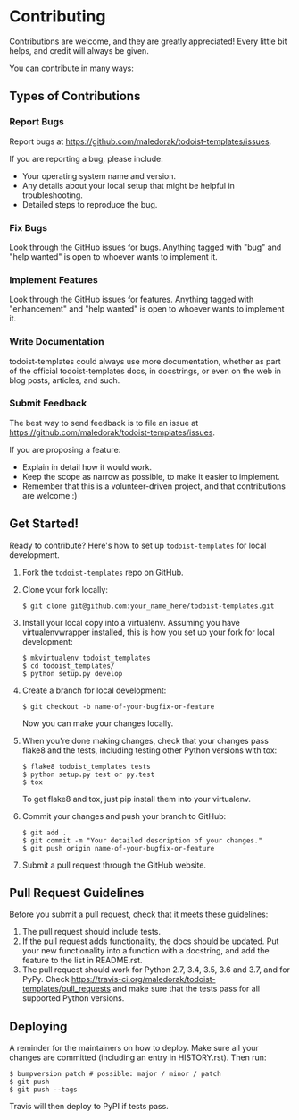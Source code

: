 Contributing
============

Contributions are welcome, and they are greatly appreciated! Every little bit
helps, and credit will always be given.

You can contribute in many ways:

Types of Contributions
----------------------

### Report Bugs

Report bugs at https://github.com/maledorak/todoist-templates/issues.

If you are reporting a bug, please include:

* Your operating system name and version.
* Any details about your local setup that might be helpful in troubleshooting.
* Detailed steps to reproduce the bug.

### Fix Bugs

Look through the GitHub issues for bugs. Anything tagged with "bug" and "help
wanted" is open to whoever wants to implement it.

### Implement Features

Look through the GitHub issues for features. Anything tagged with "enhancement"
and "help wanted" is open to whoever wants to implement it.

### Write Documentation

todoist-templates could always use more documentation, whether as part of the
official todoist-templates docs, in docstrings, or even on the web in blog posts,
articles, and such.

### Submit Feedback

The best way to send feedback is to file an issue at https://github.com/maledorak/todoist-templates/issues.

If you are proposing a feature:

* Explain in detail how it would work.
* Keep the scope as narrow as possible, to make it easier to implement.
* Remember that this is a volunteer-driven project, and that contributions
  are welcome :)

Get Started!
------------

Ready to contribute? Here's how to set up `todoist-templates` for local development.

1. Fork the `todoist-templates` repo on GitHub.
2. Clone your fork locally:

    ```
    $ git clone git@github.com:your_name_here/todoist-templates.git
    ```

3. Install your local copy into a virtualenv. Assuming you have virtualenvwrapper installed, this is how you set up your fork for local development:

    ```
    $ mkvirtualenv todoist_templates
    $ cd todoist_templates/
    $ python setup.py develop
    ```

4. Create a branch for local development:

    ```
    $ git checkout -b name-of-your-bugfix-or-feature
    ```

   Now you can make your changes locally.

5. When you're done making changes, check that your changes pass flake8 and the
   tests, including testing other Python versions with tox:

    ```
    $ flake8 todoist_templates tests
    $ python setup.py test or py.test
    $ tox
    ```

   To get flake8 and tox, just pip install them into your virtualenv.

6. Commit your changes and push your branch to GitHub:

    ```
    $ git add .
    $ git commit -m "Your detailed description of your changes."
    $ git push origin name-of-your-bugfix-or-feature
    ```

7. Submit a pull request through the GitHub website.

Pull Request Guidelines
-----------------------

Before you submit a pull request, check that it meets these guidelines:

1. The pull request should include tests.
2. If the pull request adds functionality, the docs should be updated. Put
   your new functionality into a function with a docstring, and add the
   feature to the list in README.rst.
3. The pull request should work for Python 2.7, 3.4, 3.5, 3.6 and 3.7, and for PyPy. Check
   https://travis-ci.org/maledorak/todoist-templates/pull_requests
   and make sure that the tests pass for all supported Python versions.


Deploying
---------

A reminder for the maintainers on how to deploy.
Make sure all your changes are committed (including an entry in HISTORY.rst).
Then run:

```
$ bumpversion patch # possible: major / minor / patch
$ git push
$ git push --tags
```

Travis will then deploy to PyPI if tests pass.
